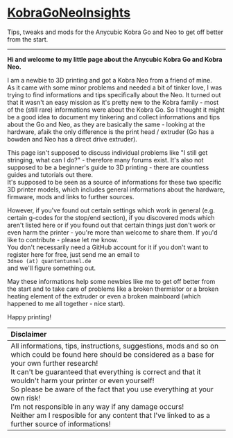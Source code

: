 # [KobraGoNeoInsights](https://1coderookie.github.io/KobraGoNeoInsights/)
Tips, tweaks and mods for the Anycubic Kobra Go and Neo to get off better from the start.
  
---
  
**Hi and welcome to my little page about the Anycubic Kobra Go and Kobra Neo.**  
  
I am a newbie to 3D printing and got a Kobra Neo from a friend of mine.  
As it came with some minor problems and needed a bit of tinker love, I was trying to find informations and tips specifically about the Neo. It turned out that it wasn't an easy mission as it's pretty new to the Kobra family - most of the (still rare) informations were about the Kobra Go. So I thought it might be a good idea to document my tinkering and collect informations and tips about the Go and Neo, as they are basically the same - looking at the hardware, afaik the only difference is the print head / extruder (Go has a bowden and Neo has a direct drive extruder).  
  
This page isn't supposed to discuss individual problems like "I still get stringing, what can I do?" - therefore many forums exist. It's also not supposed to be a beginner's guide to 3D printing - there are countless guides and tutorials out there.  
It's supposed to be seen as a source of informations for these two specific 3D printer models, which includes general informations about the hardware, firmware, mods and links to further sources.  
  
However, if you've found out certain settings which work in general (e.g. certain g-codes for the stop/end section), if you discovered mods which aren't listed here or if you found out that certain things just don't work or even harm the printer - you're more than welcome to share them. If you'd like to contribute - please let me know.  
You don't necessarily need a GitHub account for it if you don't want to register here for free, just send me an email to  <br> `3dneo (at) quantentunnel.de` </br> and we'll figure something out.   
  
May these informations help some newbies like me to get off better from the start and to take care of problems like a broken thermistor or a broken heating element of the extruder or even a broken mainboard (which happened to me all together - nice start).  
  
Happy printing!   
  
| Disclaimer |
|:-----------|
| All informations, tips, instructions, suggestions, mods and so on which could be found here should be considered as a base for your own further research! <br> It can't be guaranteed that everything is correct and that it wouldn't harm your printer or even yourself! <br> So please be aware of the fact that you use everything at your own risk! <br> I'm not responsible in any way if any damage occurs! <br> Neither am I resposible for any content that I've linked to as a further source of informations! |   

